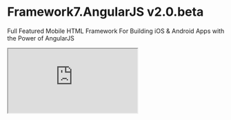 Framework7.AngularJS v2.0.beta
==========

Full Featured Mobile HTML Framework For Building iOS & Android Apps with the Power of AngularJS


<iframe src="http://ashvin777.github.io/framework7.angular/kitchen-sink-material/#!/home.html"></iframe>
